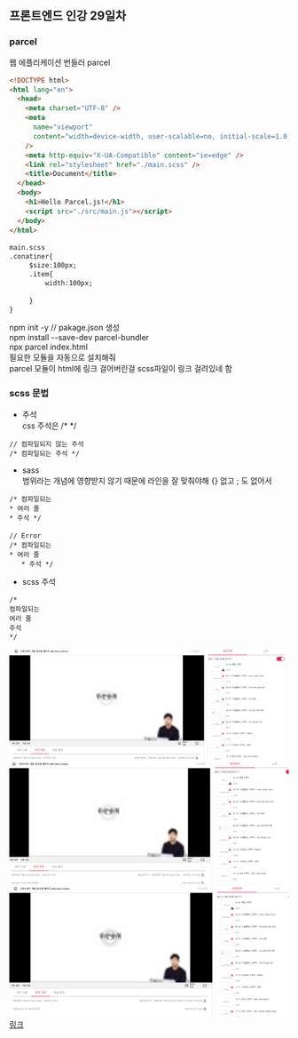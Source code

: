 ## 프론트엔드 인강 29일차

### parcel

웹 에플리케이션 번들러 parcel

```html
<!DOCTYPE html>
<html lang="en">
  <head>
    <meta charset="UTF-8" />
    <meta
      name="viewport"
      content="width=device-width, user-scalable=no, initial-scale=1.0, maximum-scale=1.0, minimum-scale=1.0"
    />
    <meta http-equiv="X-UA-Compatible" content="ie=edge" />
    <link rel="stylesheet" href="./main.scss" />
    <title>Document</title>
  </head>
  <body>
    <h1>Hello Parcel.js!</h1>
    <script src="./src/main.js"></script>
  </body>
</html>
```

```
main.scss
.conatiner{
     $size:100px;
     .item{
         width:100px;

     }
}
```

npm init -y // pakage.json 생성  
npm install --save-dev parcel-bundler  
npx parcel index.html  
필요한 모듈을 자동으로 설치해줘  
parcel 모듈이 html에 링크 걸어버린걸 scss파일이 링크 걸려있네 함

### scss 문법

- 주석  
  css 주석은 /\* \*/

```
// 컴파일되지 않는 주석
/* 컴파일되는 주석 */

```

- sass  
  범위라는 개념에 영향받지 않기 때문에 라인을 잘 맞춰야해 {} 없고 ; 도 없어서

```
/* 컴파일되는
* 여러 줄
* 주석 */

// Error
/* 컴파일되는
* 여러 줄
   * 주석 */
```

- scss 주석

```
/*
컴파일되는
여러 줄
주석
*/
```

![screenshot](./img/1027_1.PNG)
![screenshot](./img/1027_2.PNG)
![screenshot](./img/1027_3.PNG)
[링크](https://bit.ly/3m0t8GM)
